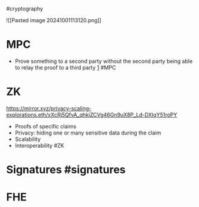 
#cryptography

![[Pasted image 20241001113120.png]]
# MPC

- Prove something to a second party without the second party being able to relay the proof to a third party [1](https://x.com/recmo/status/1841158320482078953)
#MPC

# ZK
https://mirror.xyz/privacy-scaling-explorations.eth/xXcRj5QfvA_qhkiZCVg46Gn9uX8P_Ld-DXlqY51roPY
- Proofs of specific claims 
- Privacy: hiding one or many sensitive data during the claim
- Scalability
- Interoperability
#ZK


# Signatures #signatures


# FHE


